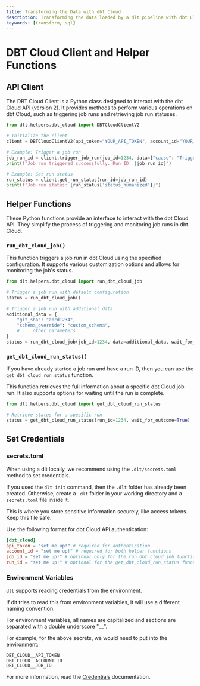 ```yaml
---
title: Transforming the Data with dbt Cloud
description: Transforming the data loaded by a dlt pipeline with dbt Cloud
keywords: [transform, sql]
---
```


# DBT Cloud Client and Helper Functions

## API Client

The DBT Cloud Client is a Python class designed to interact with the dbt Cloud API (version 2).
It provides methods to perform various operations on dbt Cloud, such as triggering job runs and retrieving job run statuses.

```py
from dlt.helpers.dbt_cloud import DBTCloudClientV2

# Initialize the client
client = DBTCloudClientV2(api_token="YOUR_API_TOKEN", account_id="YOUR_ACCOUNT_ID")

# Example: Trigger a job run
job_run_id = client.trigger_job_run(job_id=1234, data={"cause": "Triggered via API"})
print(f"Job run triggered successfully. Run ID: {job_run_id}")

# Example: Get run status
run_status = client.get_run_status(run_id=job_run_id)
print(f"Job run status: {run_status['status_humanized']}")
```

## Helper Functions

These Python functions provide an interface to interact with the dbt Cloud API.
They simplify the process of triggering and monitoring job runs in dbt Cloud.

### `run_dbt_cloud_job()`

This function triggers a job run in dbt Cloud using the specified configuration.
It supports various customization options and allows for monitoring the job's status.

```py
from dlt.helpers.dbt_cloud import run_dbt_cloud_job

# Trigger a job run with default configuration
status = run_dbt_cloud_job()

# Trigger a job run with additional data
additional_data = {
    "git_sha": "abcd1234",
    "schema_override": "custom_schema",
    # ... other parameters
}
status = run_dbt_cloud_job(job_id=1234, data=additional_data, wait_for_outcome=True)
```

### `get_dbt_cloud_run_status()`

If you have already started a job run and have a run ID, then you can use the `get_dbt_cloud_run_status` function.

This function retrieves the full information about a specific dbt Cloud job run.
It also supports options for waiting until the run is complete.

```py
from dlt.helpers.dbt_cloud import get_dbt_cloud_run_status

# Retrieve status for a specific run
status = get_dbt_cloud_run_status(run_id=1234, wait_for_outcome=True)
```

## Set Credentials

### secrets.toml

When using a dlt locally, we recommend using the `.dlt/secrets.toml` method to set credentials.

If you used the `dlt init` command, then the `.dlt` folder has already been created.
Otherwise, create a `.dlt` folder in your working directory and a `secrets.toml` file inside it.

This is where you store sensitive information securely, like access tokens. Keep this file safe.

Use the following format for dbt Cloud API authentication:

```toml
[dbt_cloud]
api_token = "set me up!" # required for authentication
account_id = "set me up!" # required for both helper functions
job_id = "set me up!" # optional only for the run_dbt_cloud_job function (you can pass this explicitly as an argument to the function)
run_id = "set me up!" # optional for the get_dbt_cloud_run_status function (you can pass this explicitly as an argument to the function)
```

### Environment Variables

`dlt` supports reading credentials from the environment.

If dlt tries to read this from environment variables, it will use a different naming convention.

For environment variables, all names are capitalized and sections are separated with a double underscore "__".

For example, for the above secrets, we would need to put into the environment:

```shell
DBT_CLOUD__API_TOKEN
DBT_CLOUD__ACCOUNT_ID
DBT_CLOUD__JOB_ID
```

For more information, read the [Credentials](https://dlthub.com/docs/general-usage/credentials) documentation.
